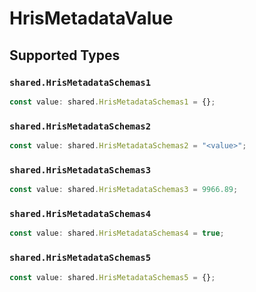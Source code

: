 # HrisMetadataValue


## Supported Types

### `shared.HrisMetadataSchemas1`

```typescript
const value: shared.HrisMetadataSchemas1 = {};
```

### `shared.HrisMetadataSchemas2`

```typescript
const value: shared.HrisMetadataSchemas2 = "<value>";
```

### `shared.HrisMetadataSchemas3`

```typescript
const value: shared.HrisMetadataSchemas3 = 9966.89;
```

### `shared.HrisMetadataSchemas4`

```typescript
const value: shared.HrisMetadataSchemas4 = true;
```

### `shared.HrisMetadataSchemas5`

```typescript
const value: shared.HrisMetadataSchemas5 = {};
```

